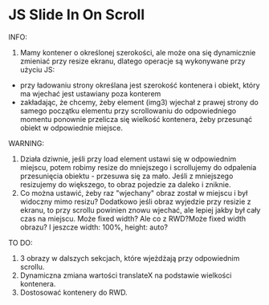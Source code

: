 # JS Slide In On Scroll

INFO:
1. Mamy kontener o określonej szerokości, ale może ona się dynamicznie zmieniać przy resize ekranu, dlatego operacje są wykonywane przy użyciu JS:
- przy ładowaniu strony określana jest szerokość kontenera i obiekt, który ma wjechać jest ustawiany poza konterem
- zakładając, że chcemy, żeby element (img3) wjechał z prawej strony do samego początku elementu przy scrollowaniu do odpowiedniego momentu ponownie przelicza się wielkość kontenera, żeby przesunąć obiekt w odpowiednie miejsce.

WARNING:
1. Działa dziwnie, jeśli przy load element ustawi się w odpowiednim miejscu, potem robimy resize do mniejszego i scrollujemy do odpalenia przesunięcia obiektu - przesuwa się za mało. Jeśli z mniejszego resizujemy do większego, to obraz pojedzie za daleko i zniknie.
2. Co można ustawić, żeby raz "wjechany" obraz został w miejscu i był widoczny mimo resizu? Dodatkowo jeśli obraz wyjedzie przy resizie z ekranu, to przy scrollu powinien znowu wjechać, ale lepiej jakby był cały czas na miejscu. Może fixed width? Ale co z RWD?Może fixed width obrazu? I jeszcze width: 100%, height: auto?

TO DO:
1. 3 obrazy w dalszych sekcjach, które wjeżdżają przy odpowiednim scrollu.
2. Dynamiczna zmiana wartości translateX na podstawie wielkości kontenera.
3. Dostosować kontenery do RWD.
